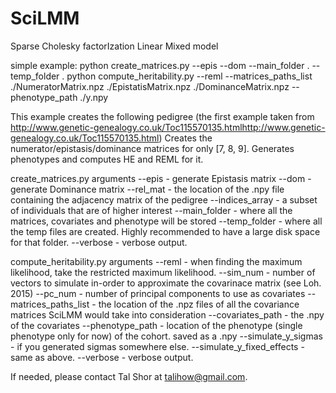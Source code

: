 # SciLMM
Sparse Cholesky factorIzation Linear Mixed model

simple example:
python create_matrices.py --epis --dom --main_folder . --temp_folder .
python compute_heritability.py --reml --matrices_paths_list ./NumeratorMatrix.npz ./EpistatisMatrix.npz ./DominanceMatrix.npz --phenotype_path ./y.npy

This example creates the following pedigree (the first example taken from http://www.genetic-genealogy.co.uk/Toc115570135.htmlhttp://www.genetic-genealogy.co.uk/Toc115570135.html)
Creates the numerator/epistasis/dominance matrices for only [7, 8, 9].
Generates phenotypes and computes HE and REML for it.


create_matrices.py arguments
--epis - generate Epistasis matrix
--dom - generate Dominance matrix
--rel_mat - the location of the .npy file containing the adjacency matrix of the pedigree
--indices_array - a subset of individuals that are of higher interest
--main_folder - where all the matrices, covariates and phenotype will be stored
--temp_folder - where all the temp files are created. Highly recommended to have a large disk space for that folder.
--verbose - verbose output.


compute_heritability.py arguments
--reml - when finding the maximum likelihood, take the restricted maximum likelihood.
--sim_num - number of vectors to simulate in-order to approximate the covarinace matrix (see Loh. 2015)
--pc_num - number of principal components to use as covariates
--matrices_paths_list - the location of the .npz files of all the covariance matrices SciLMM would take into consideration
--covariates_path - the .npy of the covariates
--phenotype_path - location of the phenotype (single phenotype only for now) of the cohort. saved as a .npy
--simulate_y_sigmas - if you generated sigmas somewhere else.
--simulate_y_fixed_effects - same as above.
--verbose - verbose output.




If needed, please contact Tal Shor at talihow@gmail.com.
